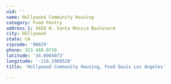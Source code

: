 ```yaml
---
uid: ''
name: Hollywood Community Housing
category: Food Pantry
address_1: 5020 W. Santa Monica Boulevard
city: Hollywood
state: CA
zipcode: '90029'
phone: 323.469.0710
latitude: '34.0904073'
longitude: '-118.2988528'
title: 'Hollywood Community Housing, Food Oasis Los Angeles'

---
```

